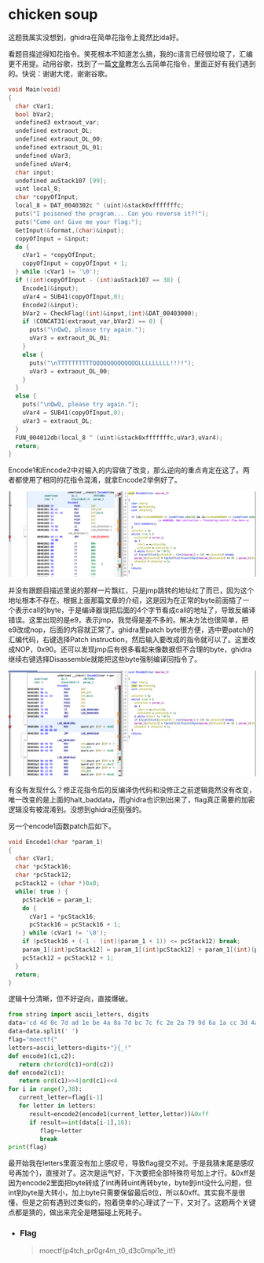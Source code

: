 # chicken soup

这题我属实没想到，ghidra在简单花指令上竟然比ida好。

看题目描述得知花指令。笑死根本不知道怎么搞，我的c语言已经很垃圾了，汇编更不用提。动用谷歌，找到了一篇[文章](http://cn-sec.com/archives/196866.html)教怎么去简单花指令，里面正好有我们遇到的。快说：谢谢大佬，谢谢谷歌。

```c
void Main(void)
{
  char cVar1;
  bool bVar2;
  undefined3 extraout_var;
  undefined extraout_DL;
  undefined extraout_DL_00;
  undefined extraout_DL_01;
  undefined uVar3;
  undefined uVar4;
  char input;
  undefined auStack107 [99];
  uint local_8;
  char *copyOfInput;
  local_8 = DAT_0040302c ^ (uint)&stack0xfffffffc;
  puts("I poisoned the program... Can you reverse it?!");
  puts("Come on! Give me your flag:");
  GetInput(&format,(char)&input);
  copyOfInput = &input;
  do {
    cVar1 = *copyOfInput;
    copyOfInput = copyOfInput + 1;
  } while (cVar1 != '\0');
  if ((int)copyOfInput - (int)auStack107 == 38) {
    Encode1(&input);
    uVar4 = SUB41(copyOfInput,0);
    Encode2(&input);
    bVar2 = CheckFlag((int)&input,(int)&DAT_00403000);
    if (CONCAT31(extraout_var,bVar2) == 0) {
      puts("\nQwQ, please try again.");
      uVar3 = extraout_DL_01;
    }
    else {
      puts("\nTTTTTTTTTTQQQQQQQQQQQQQLLLLLLLLL!!!!");
      uVar3 = extraout_DL_00;
    }
  }
  else {
    puts("\nQwQ, please try again.");
    uVar4 = SUB41(copyOfInput,0);
    uVar3 = extraout_DL;
  }
  FUN_004012db(local_8 ^ (uint)&stack0xfffffffc,uVar3,uVar4);
  return;
}
```

Encode1和Encode2中对输入的内容做了改变，那么逆向的重点肯定在这了。两者都使用了相同的花指令混淆，就拿Encode2举例好了。

![encode2](../images/encode2.png)

并没有跟题目描述里说的那样一片飘红，只是jmp跳转的地址红了而已，因为这个地址根本不存在。根据上面那篇文章的介绍，这是因为在正常的byte前面插了一个表示call的byte，于是编译器误把后面的4个字节看成call的地址了，导致反编译错误。这里出现的是e9，表示jmp，我觉得是差不多的。解决方法也很简单，把e9改成nop，后面的内容就正常了。ghidra里patch byte很方便，选中要patch的汇编代码，右键选择Patch instruction，然后输入要改成的指令就可以了。这里改成NOP，0x90。还可以发现jmp后有很多看起来像数据但不合理的byte，ghidra继续右键选择Disassemble就能把这些byte强制编译回指令了。

![patch_byte](../images/patch_byte.png)

有没有发现什么？修正花指令后的反编译伪代码和没修正之前逻辑竟然没有改变，唯一改变的是上面的halt_baddata，而ghidra也识别出来了，flag真正需要的加密逻辑没有被混淆到。没想到ghidra还挺强的。

另一个encode1函数patch后如下。

```c
void Encode1(char *param_1)
{
  char cVar1;
  char *pcStack16;
  char *pcStack12;
  pcStack12 = (char *)0x0;
  while( true ) {
    pcStack16 = param_1;
    do {
      cVar1 = *pcStack16;
      pcStack16 = pcStack16 + 1;
    } while (cVar1 != '\0');
    if (pcStack16 + (-1 - (int)(param_1 + 1)) <= pcStack12) break;
    param_1[(int)pcStack12] = param_1[(int)pcStack12] + param_1[(int)(pcStack12 + 1)];
    pcStack12 = pcStack12 + 1;
  }
  return;
}
```

逻辑十分清晰，但不好逆向，直接爆破。

```python
from string import ascii_letters, digits
data='cd 4d 8c 7d ad 1e be 4a 8a 7d bc 7c fc 2e 2a 79 9d 6a 1a cc 3d 4a f8 3c 79 69 39 d9 dd 9d a9 69 4c 8c dd 59 e9 d7'
data=data.split(' ')
flag="moectf{"
letters=ascii_letters+digits+"}{_!"
def encode1(c1,c2):
   return chr(ord(c1)+ord(c2))
def encode2(c1):
   return ord(c1)>>4|ord(c1)<<4
for i in range(7,38):
   current_letter=flag[i-1]
   for letter in letters:
      result=encode2(encode1(current_letter,letter))&0xff
      if result==int(data[i-1],16):
         flag+=letter
         break
print(flag)
```

最开始我在letters里面没有加上感叹号，导致flag提交不对。于是我猜末尾是感叹号再加个}，直接对了。这次是运气好，下次要把全部特殊符号加上才行。&0xff是因为encode2里面把byte转成了int再转uint再转byte，byte到int没什么问题，但int到byte是大转小，加上byte只需要保留最后8位，所以&0xff。其实我不是很懂，但是之前有遇到过类似的，抱着侥幸的心理试了一下，又对了。这题两个关键点都是猜的，做出来完全是瞎猫碰上死耗子。

- ### Flag
  > moectf{p4tch_pr0gr4m_t0_d3c0mpi1e_it!}